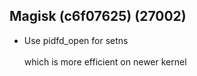 ## Magisk (c6f07625) (27002)
- Use pidfd_open for setns<br><br>which is more efficient on newer kernel
